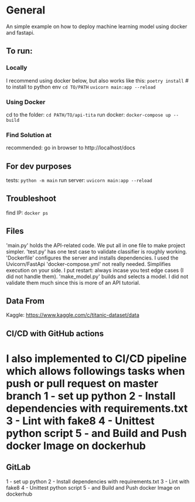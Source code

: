 # General
An simple example on how to deploy machine learning model using docker and fastapi.

## To run:
### Locally
I recommend using docker below, but also works like this:
`poetry install` # to install to python env
`cd TO/PATH`
`uvicorn main:app --reload`

### Using Docker
cd to the folder: `cd PATH/TO/api-tita`
run docker: `docker-compose up --build`

### Find Solution at
recommended: go in browser to http://localhost/docs 

## For dev purposes
tests: `python -m main`
run server: `uvicorn main:app --reload`

## Troubleshoot
find IP: `docker ps`

## Files
'main.py' holds the API-related code. We put all in one file to make project simpler.
'test.py' has one test case to validate classifier is roughly working.
'Dockerfile' configures the server and installs dependencies. I used the Uvicorn/FastApi
'docker-compose.yml' not really needed. Simplifies execution on your side. I put restart: always incase you test edge cases (I did not handle them). 
'make_model.py' builds and selects a model. I did not validate them much since this is more of an API tutorial.

## Data From
Kaggle: https://www.kaggle.com/c/titanic-dataset/data

## CI/CD with GitHub actions 
I also implemented to CI/CD pipeline which allows followings tasks when push or pull request on master branch
1 - set up python
2 - Install dependencies with requirements.txt
3 - Lint with fake8
4 - Unittest python script
5 - and Build and Push docker Image on dockerhub
=======

## GitLab
1 - set up python
2 - Install dependencies with requirements.txt
3 - Lint with fake8
4 - Unittest python script
5 - and Build and Push docker Image on dockerhub
